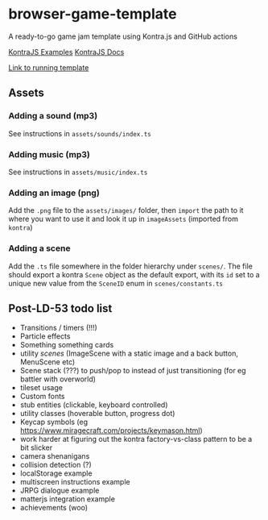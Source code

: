 # browser-game-template

A ready-to-go game jam template using Kontra.js and GitHub actions

[KontraJS Examples](https://github.com/straker/kontra/tree/main/examples)
[KontraJS Docs](https://straker.github.io/kontra/api/animation)

[Link to running template](http://marginalhours.net/browser-game-template/)

## Assets

### Adding a sound (mp3)

See instructions in `assets/sounds/index.ts`

### Adding music (mp3)

See instructions in `assets/music/index.ts`

### Adding an image (png)

Add the `.png` file to the `assets/images/` folder, then `import` the path to it where you want to use it
and look it up in `imageAssets` (imported from `kontra`)

### Adding a scene

Add the `.ts` file somewhere in the folder hierarchy under `scenes/`. The file should export a kontra `Scene` object as the default export, with its `id` set to a unique new value from the `SceneID` enum in `scenes/constants.ts`

## Post-LD-53 todo list

- Transitions / timers (!!!)
- Particle effects
- Something something cards
- utility _scenes_ (ImageScene with a static image and a back button, MenuScene etc)
- Scene stack (???) to push/pop to instead of just transitioning (for eg battler with overworld)
- tileset usage
- Custom fonts
- stub entities (clickable, keyboard controlled)
- utility classes (hoverable button, progress dot)
- Keycap symbols (eg https://www.miragecraft.com/projects/keymason.html)
- work harder at figuring out the kontra factory-vs-class pattern to be a bit slicker
- camera shenanigans
- collision detection (?)
- localStorage example
- multiscreen instructions example
- JRPG dialogue example
- matterjs integration example
- achievements (woo)
